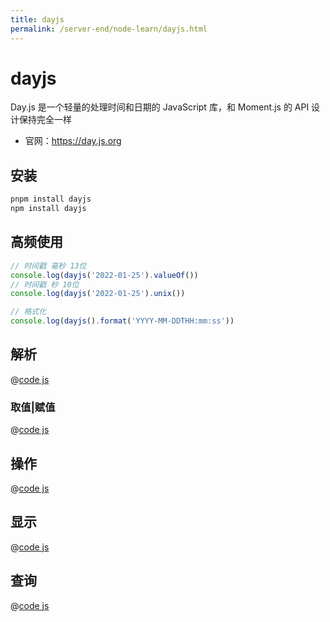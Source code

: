```yaml
---
title: dayjs
permalink: /server-end/node-learn/dayjs.html
---
```



# dayjs

Day.js 是一个轻量的处理时间和日期的 JavaScript 库，和 Moment.js 的 API 设计保持完全一样

- 官网：<https://day.js.org>

## 安装

```bash
pnpm install dayjs 
npm install dayjs
```

## 高频使用

```js
// 时间戳 毫秒 13位
console.log(dayjs('2022-01-25').valueOf())
// 时间戳 秒 10位
console.log(dayjs('2022-01-25').unix())

// 格式化
console.log(dayjs().format('YYYY-MM-DDTHH:mm:ss'))
```

## 解析

@[code js](@code/node/dayjs/demo-1.js)

### 取值|赋值

@[code js](@code/node/dayjs/demo-2.js)

## 操作

@[code js](@code/node/dayjs/demo-3.js)

## 显示

@[code js](@code/node/dayjs/demo-4.js)

## 查询

@[code js](@code/node/dayjs/demo-5.js)
